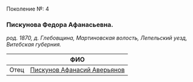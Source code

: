 Поколение №: 4

### Пискунова Федора Афанасьевна.

_род. 1870, д. Глебовщина, Мартиновская волость, Лепельский уезд, Витебская губерния._


|   | ФИО                                                                     |
|----------|-------------------------------------------------------------------------|
| Отец     | [Пискунов Афанасий Аверьянов](/ancestors/3-Пискунов-Афанасий-Аверьянов) |
